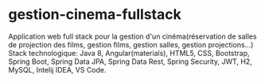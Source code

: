 # gestion-cinema-fullstack
Application web full stack pour la gestion d'un cinéma(réservation de salles de projection des films, gestion films, gestion salles, gestion projections...)
Stack technologique: Java 8, Angular(materials), HTML5, CSS, Bootstrap, Spring Boot, Spring Data JPA, Spring Data Rest, Spring Security, JWT, H2, MySQL, Intelij IDEA, VS Code.

